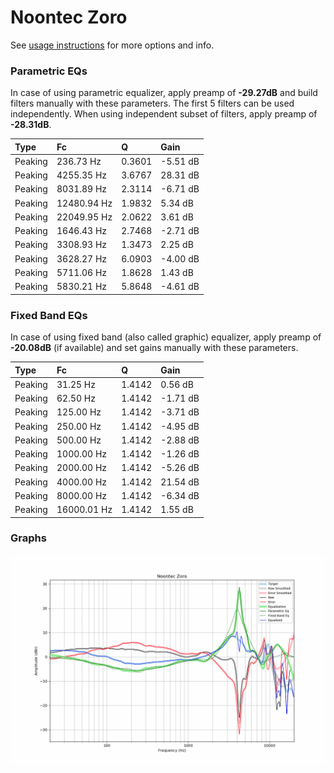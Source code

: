 # Noontec Zoro
See [usage instructions](https://github.com/jaakkopasanen/AutoEq#usage) for more options and info.

### Parametric EQs
In case of using parametric equalizer, apply preamp of **-29.27dB** and build filters manually
with these parameters. The first 5 filters can be used independently.
When using independent subset of filters, apply preamp of **-28.31dB**.

| Type    | Fc          |      Q | Gain     |
|:--------|:------------|:-------|:---------|
| Peaking | 236.73 Hz   | 0.3601 | -5.51 dB |
| Peaking | 4255.35 Hz  | 3.6767 | 28.31 dB |
| Peaking | 8031.89 Hz  | 2.3114 | -6.71 dB |
| Peaking | 12480.94 Hz | 1.9832 | 5.34 dB  |
| Peaking | 22049.95 Hz | 2.0622 | 3.61 dB  |
| Peaking | 1646.43 Hz  | 2.7468 | -2.71 dB |
| Peaking | 3308.93 Hz  | 1.3473 | 2.25 dB  |
| Peaking | 3628.27 Hz  | 6.0903 | -4.00 dB |
| Peaking | 5711.06 Hz  | 1.8628 | 1.43 dB  |
| Peaking | 5830.21 Hz  | 5.8648 | -4.61 dB |

### Fixed Band EQs
In case of using fixed band (also called graphic) equalizer, apply preamp of **-20.08dB**
(if available) and set gains manually with these parameters.

| Type    | Fc          |      Q | Gain     |
|:--------|:------------|:-------|:---------|
| Peaking | 31.25 Hz    | 1.4142 | 0.56 dB  |
| Peaking | 62.50 Hz    | 1.4142 | -1.71 dB |
| Peaking | 125.00 Hz   | 1.4142 | -3.71 dB |
| Peaking | 250.00 Hz   | 1.4142 | -4.95 dB |
| Peaking | 500.00 Hz   | 1.4142 | -2.88 dB |
| Peaking | 1000.00 Hz  | 1.4142 | -1.26 dB |
| Peaking | 2000.00 Hz  | 1.4142 | -5.26 dB |
| Peaking | 4000.00 Hz  | 1.4142 | 21.54 dB |
| Peaking | 8000.00 Hz  | 1.4142 | -6.34 dB |
| Peaking | 16000.01 Hz | 1.4142 | 1.55 dB  |

### Graphs
![](./Noontec%20Zoro.png)